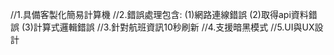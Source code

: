 //1.具備客製化簡易計算機
//2.錯誤處理包含:
    (1)網路連線錯誤
    (2)取得api資料錯誤
    (3)計算式邏輯錯誤
//3.針對航班資訊10秒刷新
//4.支援暗黑模式
//5.UI與UX設計

